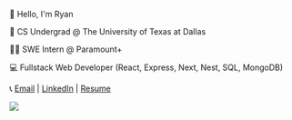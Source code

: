 
 <p>👋 Hello, I'm Ryan</p>
 <p>🏫 CS Undergrad @ The University of Texas at Dallas</p>
 <p>👩‍💻 SWE Intern @ Paramount+</p>
 <p>💻 Fullstack Web Developer (React, Express, Next, Nest, SQL, MongoDB)</p>
 <p>📞 <a href="mailto:ryan2dimaranan@gmail.com" target="_blank">Email</a> | <a href="https://www.linkedin.com/in/ryan-dimaranan" target="_blank">LinkedIn</a> | <a href="https://ryannd.github.io/files/Resume.pdf" target="_blank">Resume</a></p>
<img align="center" src="https://github-readme-stats.vercel.app/api?username=ryannd&show_icons=true&theme=radical">

